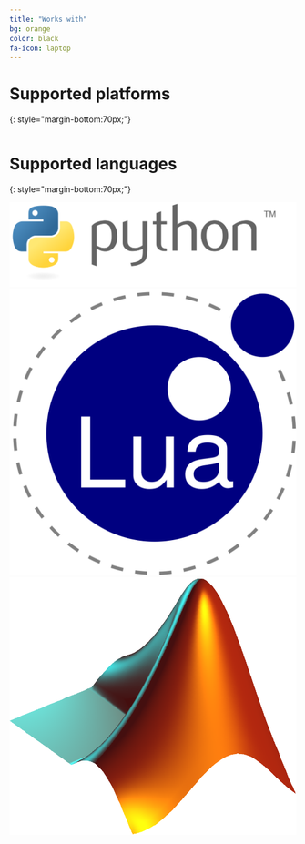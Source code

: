 ```yaml
---
title: "Works with"
bg: orange
color: black
fa-icon: laptop
---
```


# Supported platforms
{: style="margin-bottom:70px;"}

<center>
    <div class="container row section-works center">
        <div class="column">
            <i class="fa fa-linux" aria-hidden="true"></i>
        </div>
        <div class="column">
            <i class="fa fa-windows" aria-hidden="true"></i>
        </div>
        <div class="column">
        <center>
            <i class="fa fa-apple" aria-hidden="true"></i>
        </center>
        </div>
    </div>
</center>

# Supported languages
{: style="margin-bottom:70px;"}

<center>
    <div class="container row section-works">
        <div class="column">
            <a href="https://github.com/dbcollection/dbcollection"><img src="img/Python-logo.svg" alt="Python logo"></a>
        </div>
        <div class="column">
            <a href="https://github.com/dbcollection/dbcollection-torch7"><img src="img/Lua-logo.svg" alt="Lua logo"></a>
        </div>
        <div class="column">
        <center>
            <a href="https://github.com/dbcollection/dbcollection-matlab"><img src="img/Matlab-logo.png" alt="Matlab logo"></a>
        </center>
        </div>
    </div>
</center>
